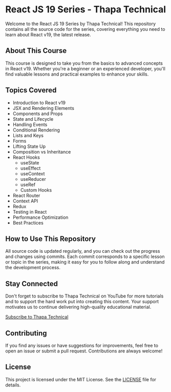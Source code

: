 # React JS 19 Series - Thapa Technical

Welcome to the React JS 19 Series by Thapa Technical! This repository contains all the source code for the series, covering everything you need to learn about React v19, the latest release.

## About This Course

This course is designed to take you from the basics to advanced concepts in React v19. Whether you're a beginner or an experienced developer, you'll find valuable lessons and practical examples to enhance your skills.

## Topics Covered

- Introduction to React v19
- JSX and Rendering Elements
- Components and Props
- State and Lifecycle
- Handling Events
- Conditional Rendering
- Lists and Keys
- Forms
- Lifting State Up
- Composition vs Inheritance
- React Hooks
  - useState
  - useEffect
  - useContext
  - useReducer
  - useRef
  - Custom Hooks
- React Router
- Context API
- Redux
- Testing in React
- Performance Optimization
- Best Practices

## How to Use This Repository

All source code is updated regularly, and you can check out the progress and changes using commits. Each commit corresponds to a specific lesson or topic in the series, making it easy for you to follow along and understand the development process.

## Stay Connected

Don't forget to subscribe to Thapa Technical on YouTube for more tutorials and to support the hard work put into creating this content. Your support motivates us to continue delivering high-quality educational material.

[Subscribe to Thapa Technical](https://www.youtube.com/thapatechnical)

## Contributing

If you find any issues or have suggestions for improvements, feel free to open an issue or submit a pull request. Contributions are always welcome!

## License

This project is licensed under the MIT License. See the [LICENSE](LICENSE) file for details.
